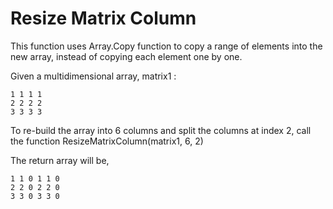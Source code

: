 # Resize Matrix Column
This function uses Array.Copy function to copy a range of elements into the new array, instead of copying each element one by one. 

Given a multidimensional array, matrix1 :
```
1 1 1 1 
2 2 2 2 
3 3 3 3
```

To re-build the array into 6 columns and split the columns at index 2, call the function
ResizeMatrixColumn(matrix1, 6, 2)

The return array will be,
```
1 1 0 1 1 0 
2 2 0 2 2 0 
3 3 0 3 3 0
```
